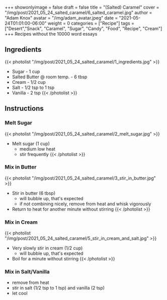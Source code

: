 +++
showonlyimage = false
draft = false
title = "(Salted) Caramel"
cover = "/img/post/2021_05_24_salted_caramel/6_salted_caramel.jpg"
author = "Adam Knox"
avatar = "/img/adam_avatar.jpeg"
date = "2021-05-24T01:01:00-06:00"
weight = 0
categories = ["Recipe"]
tags = ["Desert","Snack", "Caramel", "Sugar", "Candy", "Food", "Recipe", "Cream"]
+++
Recipes without the 10000 word essays
<!--more-->

## Ingredients

{{< photolist "/img/post/2021_05_24_salted_caramel/1_ingredients.jpg" >}}
* Sugar - 1 cup
* Salted Butter @ room temp. - 6 tbsp
* Cream - 1/2 cup
* Salt - 1/2 tsp to 1 tsp
* Vanilla - 2 tsp
{{< /photolist >}}

## Instructions

### Melt Sugar
{{< photolist "/img/post/2021_05_24_salted_caramel/2_melt_sugar.jpg" >}}
* Melt sugar (1 cup)
  * medium low heat
  * stir frequently
{{< /photolist >}}

### Mix in Butter
{{< photolist "/img/post/2021_05_24_salted_caramel/3_stir_in_butter.jpg" >}}
* Stir in butter (6 tbsp)
  * will bubble up, that's expected
  * if not combining nicely, remove from heat and whisk vigorously
* Return to heat for another minute without stirring
{{< /photolist >}}

### Mix in Cream
{{< photolist "/img/post/2021_05_24_salted_caramel/5_stir_in_cream_and_salt.jpg" >}}
* Very slowly stir in cream (1/2 cup)
  * will bubble up, that's expected
* Boil for a minute without stirring
{{< /photolist >}}

### Mix in Salt/Vanilla
* remove from heat
* stir in salt (1/2 tsp to 1 tsp) and vanilla (2 tsp)
* let cool
